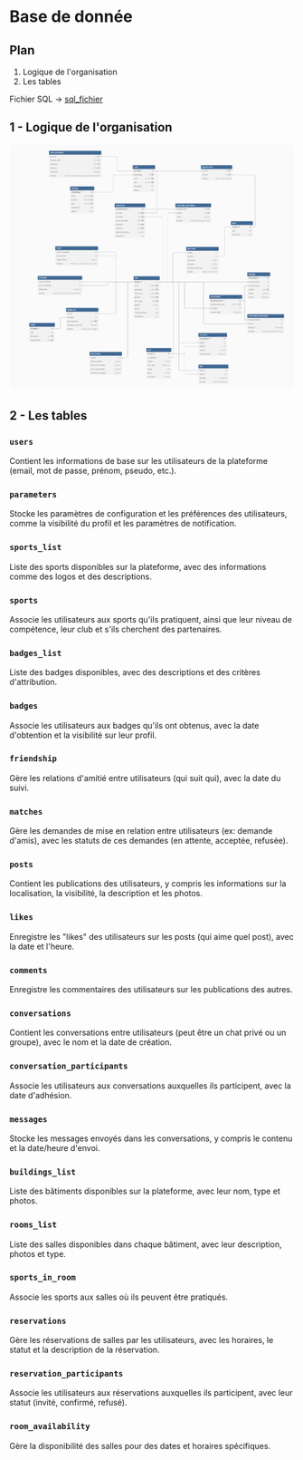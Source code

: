# Base de donnée

## Plan
1. Logique de l'organisation
2. Les tables

Fichier SQL -> [sql_fichier](https://github.com/EliseBrn/PPE_ING4/tree/main/code/BdD_PPE.sql)

## 1 - Logique de l'organisation

![Schema de la base de donnée](https://github.com/EliseBrn/PPE_ING4/blob/main/images/Schema_BdD.png)

## 2 - Les tables

### `users`
Contient les informations de base sur les utilisateurs de la plateforme (email, mot de passe, prénom, pseudo, etc.).

### `parameters`
Stocke les paramètres de configuration et les préférences des utilisateurs, comme la visibilité du profil et les paramètres de notification.

### `sports_list`
Liste des sports disponibles sur la plateforme, avec des informations comme des logos et des descriptions.

### `sports`
Associe les utilisateurs aux sports qu'ils pratiquent, ainsi que leur niveau de compétence, leur club et s'ils cherchent des partenaires.

### `badges_list`
Liste des badges disponibles, avec des descriptions et des critères d'attribution.

### `badges`
Associe les utilisateurs aux badges qu'ils ont obtenus, avec la date d'obtention et la visibilité sur leur profil.

### `friendship`
Gère les relations d'amitié entre utilisateurs (qui suit qui), avec la date du suivi.

### `matches`
Gère les demandes de mise en relation entre utilisateurs (ex: demande d'amis), avec les statuts de ces demandes (en attente, acceptée, refusée).

### `posts`
Contient les publications des utilisateurs, y compris les informations sur la localisation, la visibilité, la description et les photos.

### `likes`
Enregistre les "likes" des utilisateurs sur les posts (qui aime quel post), avec la date et l'heure.

### `comments`
Enregistre les commentaires des utilisateurs sur les publications des autres.

### `conversations`
Contient les conversations entre utilisateurs (peut être un chat privé ou un groupe), avec le nom et la date de création.

### `conversation_participants`
Associe les utilisateurs aux conversations auxquelles ils participent, avec la date d'adhésion.

### `messages`
Stocke les messages envoyés dans les conversations, y compris le contenu et la date/heure d'envoi.

### `buildings_list`
Liste des bâtiments disponibles sur la plateforme, avec leur nom, type et photos.

### `rooms_list`
Liste des salles disponibles dans chaque bâtiment, avec leur description, photos et type.

### `sports_in_room`
Associe les sports aux salles où ils peuvent être pratiqués.

### `reservations`
Gère les réservations de salles par les utilisateurs, avec les horaires, le statut et la description de la réservation.

### `reservation_participants`
Associe les utilisateurs aux réservations auxquelles ils participent, avec leur statut (invité, confirmé, refusé).

### `room_availability`
Gère la disponibilité des salles pour des dates et horaires spécifiques.

